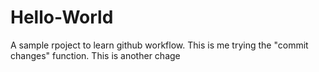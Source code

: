 # Hello-World
A sample rpoject to learn github workflow.
This is me trying the "commit changes" function.
This is another chage
